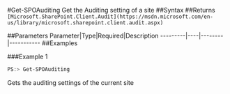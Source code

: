 #Get-SPOAuditing
Get the Auditing setting of a site
##Syntax
##Returns
```[Microsoft.SharePoint.Client.Audit](https://msdn.microsoft.com/en-us/library/microsoft.sharepoint.client.audit.aspx)```

##Parameters
Parameter|Type|Required|Description
---------|----|--------|-----------
##Examples

###Example 1
```powershell
PS:> Get-SPOAuditing
```
Gets the auditing settings of the current site
